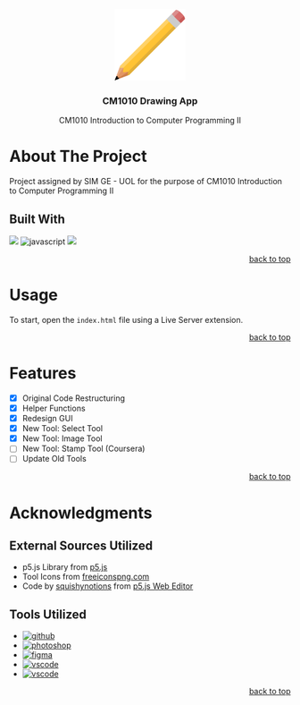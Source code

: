 <div id="header" align="center">
  <a href="https://github.com/Zolice/CM1010-Drawing-App">
    <img src="./assets/logo.png" alt="Logo" height="128">
  </a>

  <h3 align="center">CM1010 Drawing App</h3>

  <p align="center">
    CM1010 Introduction to Computer Programming II
  </p>
</div>

# About The Project
Project assigned by SIM GE - UOL for the purpose of CM1010 Introduction to Computer Programming II

## Built With
<a href="https://p5js.org/"><img src="https://img.shields.io/badge/p5.js-ED225D?style=for-the-badge&logo=p5.js&logoColor=FFFFFF"></a>
![javascript](https://img.shields.io/badge/JavaScript-F7DF1E?style=for-the-badge&logo=javascript&logoColor=000000)
<a href="freeiconspng.com"><img src="https://img.shields.io/badge/Freeiconspng-000000?style=for-the-badge&logo=freeiconspng&logoColor=FFFFFF"></a>

<p align="right"><a href="#top">back to top</a></p>

# Usage
To start, open the `index.html` file using a Live Server extension.

<p align="right"><a href="#top">back to top</a></p>

# Features
- [x] Original Code Restructuring
- [x] Helper Functions
- [x] Redesign GUI
- [x] New Tool: Select Tool
- [x] New Tool: Image Tool
- [ ] New Tool: Stamp Tool (Coursera)
- [ ] Update Old Tools

<p align="right"><a href="#top">back to top</a></p>

# Acknowledgments 

## External Sources Utilized
* p5.js Library from [p5.js](https://p5js.org/)
* Tool Icons from [freeiconspng.com](freeiconspng.com)
* Code by [squishynotions](https://editor.p5js.org/squishynotions/sketches) from [p5.js Web Editor](https://editor.p5js.org/squishynotions/sketches/Ax195WTdz)

## Tools Utilized
* <a href="https://github.com/"><img src="https://img.shields.io/badge/GitHub-black?style=for-the-badge&logo=github&logoColor=white" alt="github"></a>
* <a href="https://www.adobe.com/sg/products/photoshop.html"><img src="https://img.shields.io/badge/Photoshop-001d34?style=for-the-badge&logo=photoshop&logoColor=2fa3f7" alt="photoshop"></a>
* <a href="https://www.figma.com/"><img src="https://img.shields.io/badge/Figma-1e1e1e?style=for-the-badge&logo=figma&logoColor=f24e1e" alt="figma"></a>
* <a href="https://code.visualstudio.com/"><img src="https://img.shields.io/badge/Visual Studio Code-218bd3?style=for-the-badge&logo=visualstudio&logoColor=white" alt="vscode"></a>
* <a href="https://marketplace.visualstudio.com/items?itemName=ritwickdey.LiveServer"><img src="https://img.shields.io/badge/Live Server-41205f?style=for-the-badge&logo=liveserver&logoColor=white" alt="vscode"></a>

<p align="right"><a href="#top">back to top</a></p>